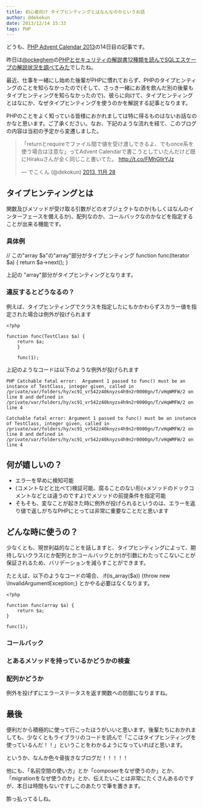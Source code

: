 ```yaml
---
title: 初心者向け タイプヒンティングとはなんなのかというお話
author: @dekokun
date: 2013/12/14 15:33
tags: PHP
---
```



どうも、[PHP Advent Calendar
2013](http://qiita.com/advent-calendar/2013/php)の14日目の記事です。

昨日は[@ockeghem](https://twitter.com/ockeghem)の[PHPとセキュリティの解説書12種類を読んでSQLエスケープの解説状況を調べてみた](http://blog.tokumaru.org/2013/12/php12sql.html)でしたね。

最近、仕事を一緒にし始めた後輩がPHPに慣れておらず、PHPのタイプヒンティングのことを知らなかったので(そして、さっき一緒にお酒を飲んだ別の後輩もタイプヒンティングを知らなかったので)、彼らに向けて、タイプヒンティングとはなにか、なぜタイプヒンティングを使うのかを解説する記事となります。

PHPのことをよく知っている皆様におかれましては特に得るものはないお話なのかなと思います。ご了承ください。なお、下記のような流れを経て、このブログの内容は当初の予定から変遷しました。

<blockquote class="twitter-tweet"
lang="ja"><p>「returnとrequireでファイル間で値を受け渡しできるよ、でもonce系を使う場合は注意な」ってAdvent
Calendarで書こうとしていたんだけど既にHirakuさんが全く同じこと書いてた。  <a
href="http://t.co/FMhGllrYJz">http://t.co/FMhGllrYJz</a></p>&mdash;
でこくん (@dekokun) <a
href="https://twitter.com/dekokun/statuses/405917922805047296">2013,
11月 28</a></blockquote>
<script async src="//platform.twitter.com/widgets.js" charset="utf-8"></script>

## タイプヒンティングとは

関数及びメソッドが受け取る引数がどのオブジェクトなのか(もしくはなんのインターフェースを備えるか)、配列なのか、コールバックなのかなどを指定することが出来る機能です。

### 具体例


   // この"array $a"の"array"部分がタイプヒンティング
   function func(Iterator $a) {
       return $a->next();
   }

上記の "array"部分がタイプヒンティングとなります。


### 違反するとどうなるの？

例えば、タイプヒンティングでクラスを指定したにもかかわらずスカラー値を指定された場合は例外が投げられます

    <?php
    
    function func(TestClass $a) {
        return $a;
        }
    
        func(1);

上記のようなコードは以下のような例外が投げられます

    PHP Catchable fatal error:  Argument 1 passed to func() must be an instance of TestClass, integer given, called in /private/var/folders/hy/xc91_vr542z40knyzs4h9n2r0000gn/T/vHqWMFW/2 on line 8 and defined in /private/var/folders/hy/xc91_vr542z40knyzs4h9n2r0000gn/T/vHqWMFW/2 on line 4
    
    Catchable fatal error: Argument 1 passed to func() must be an instance of TestClass, integer given, called in /private/var/folders/hy/xc91_vr542z40knyzs4h9n2r0000gn/T/vHqWMFW/2 on line 8 and defined in /private/var/folders/hy/xc91_vr542z40knyzs4h9n2r0000gn/T/vHqWMFW/2 on line 4


## 何が嬉しいの？

- エラーを早めに検知可能
- (コメントなどと比べて)検証可能、腐ることのない形(=メソッドのドックコメントなどとは違うのですよ)でメソッドの前提条件を指定可能
- そもそも、変なことが起きた時に例外が投げられるというのは、エラーを返り値で返しがちなPHPにとっては非常に重要なことだと思います

## どんな時に使うの？

少なくとも、現世利益的なことを話しますと、タイプヒンティングによって、期待しないクラス(とか配列とかコールバックとか)が引数にわたってこないことが保証されるため、バリデーションを減らすことができます。

たとえば、以下のようなコードの場合、
if(is_array($a)) {throw new \InvalidArgumentException;}
とかやる必要はなくなります。

    <?php
    
    function func(array $a) {
        return $a;
    }
    
    func(1);



### コールバック

### とあるメソッドを持っているかどうかの検査

### 配列かどうか

例外を投げずにエラーステータスを返す関数への防御になりますね。

## 最後

便利だから積極的に使って行こったほうがいいと思います。後輩たちにおかれましても、少なくともライブラリのコードを読んで「ここはタイプヒンティングを使っているんだ！！」ということをわかるようになっていればと思います。

というか、なんか色々骨抜きなブログだ！！！！！

他にも、「名前空間の使い方」とか「composerをなぜ使うのか」とか、「migrationをなぜ使うのか」とか、伝えたいことは非常にたくさんあるのですが、本日は時間もないですしこのあたりで筆を置きます。

酔っ払ってるしね。
